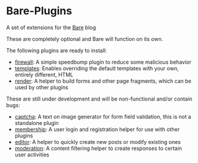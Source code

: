 # Bare-Plugins
A set of extensions for the [Bare](https://github.com/cypnk/Bare) blog

These are completely optional and Bare will function on its own.


The following plugins are ready to install:
- [firewall](https://github.com/cypnk/Bare-Plugins/tree/master/firewall): A simple speedbump plugin to reduce some malicious behavior
- [templates](https://github.com/cypnk/Bare-Plugins/tree/master/templates): Enables overriding the default templates with your own, entirely different, HTML
- [render](https://github.com/cypnk/Bare-Plugins/tree/master/render): A helper to build forms and other page fragments, which can be used by other plugins


These are still under development and will be non-functional and/or contain bugs:
- [captcha](https://github.com/cypnk/Bare-Plugins/tree/master/captcha): A text on image generator for form field validation, this is not a standalone plugin
- [membership](https://github.com/cypnk/Bare-Plugins/tree/master/membership): A user login and registration helper for use with other plugins
- [editor](https://github.com/cypnk/Bare-Plugins/tree/master/editor): A helper to quickly create new posts or modify existing ones
- [moderation](https://github.com/cypnk/Bare-Plugins/tree/master/moderation): A content filtering helper to create responses to certain user activities
